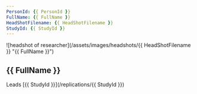 ```yaml
---
PersonId: {{ PersonId }}
FullName: {{ FullName }}
HeadShotFilename: {{ HeadShotFilename }}
StudyId: {{ StudyId }}
---
```


![headshot of researcher](/assets/images/headshots/{{ HeadShotFilename }} "{{ FullName }}")

## {{ FullName }}

Leads [{{ StudyId }}](/replications/{{ StudyId }})